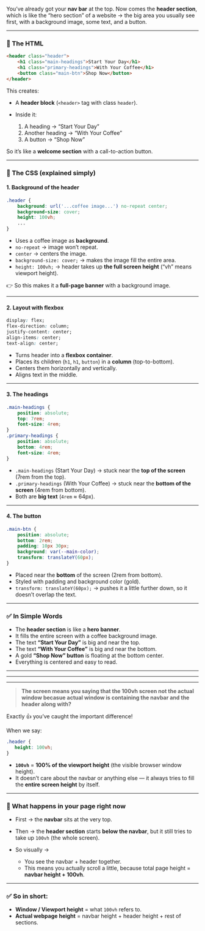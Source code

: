 You’ve already got your **nav bar** at the top. Now comes the **header section**, which is like the “hero section” of a website → the big area you usually see first, with a background image, some text, and a button.

---

### 🔹 The HTML

```html
<header class="header">
    <h1 class="main-headings">Start Your Day</h1>
    <h1 class="primary-headings">With Your Coffee</h1>
    <button class="main-btn">Shop Now</button>
</header>
```

This creates:

* A **header block** (`<header>` tag with class `header`).
* Inside it:

  1. A heading → “Start Your Day”
  2. Another heading → “With Your Coffee”
  3. A button → “Shop Now”

So it’s like a **welcome section** with a call-to-action button.

---

### 🔹 The CSS (explained simply)

#### 1. Background of the header

```css
.header {
    background: url('...coffee image...') no-repeat center;
    background-size: cover;
    height: 100vh;
    ...
}
```

* Uses a coffee image as **background**.
* `no-repeat` → image won’t repeat.
* `center` → centers the image.
* `background-size: cover;` → makes the image fill the entire area.
* `height: 100vh;` → header takes up **the full screen height** (“vh” means viewport height).

👉 So this makes it a **full-page banner** with a background image.

---

#### 2. Layout with flexbox

```css
display: flex;
flex-direction: column;
justify-content: center;
align-items: center;
text-align: center;
```

* Turns header into a **flexbox container**.
* Places its children (`h1`, `h1`, `button`) in a **column** (top-to-bottom).
* Centers them horizontally and vertically.
* Aligns text in the middle.

---

#### 3. The headings

```css
.main-headings {
    position: absolute;
    top: 7rem;
    font-size: 4rem;
}
.primary-headings {
    position: absolute;
    bottom: 4rem;
    font-size: 4rem;
}
```

* `.main-headings` (Start Your Day) → stuck near the **top of the screen** (7rem from the top).
* `.primary-headings` (With Your Coffee) → stuck near the **bottom of the screen** (4rem from bottom).
* Both are **big text** (`4rem` ≈ 64px).

---

#### 4. The button

```css
.main-btn {
    position: absolute;
    bottom: 2rem;
    padding: 10px 30px;
    background: var(--main-color);
    transform: translateY(60px);
}
```

* Placed near the **bottom** of the screen (2rem from bottom).
* Styled with padding and background color (gold).
* `transform: translateY(60px);` → pushes it a little further down, so it doesn’t overlap the text.

---

### ✅ In Simple Words

* The **header section** is like a **hero banner**.
* It fills the entire screen with a coffee background image.
* The text **“Start Your Day”** is big and near the top.
* The text **“With Your Coffee”** is big and near the bottom.
* A gold **“Shop Now” button** is floating at the bottom center.
* Everything is centered and easy to read.

---
---
---

> **The screen means you saying that the 100vh screen not the actual window becasue actual window is containing the navbar and the header along with?**

Exactly 👍 you’ve caught the important difference!

When we say:

```css
.header {
   height: 100vh;
}
```

* **`100vh`** = **100% of the viewport height** (the visible browser window height).
* It doesn’t care about the navbar or anything else — it always tries to fill the **entire screen height** by itself.

---

### 🔹 What happens in your page right now

* First → the **navbar** sits at the very top.
* Then → the **header section** starts **below the navbar**, but it still tries to take up `100vh` (the whole screen).
* So visually →

  * You see the navbar + header together.
  * This means you actually scroll a little, because total page height = **navbar height + 100vh**.

---

### ✅ So in short:

* **Window / Viewport height** = what `100vh` refers to.
* **Actual webpage height** = navbar height + header height + rest of sections.